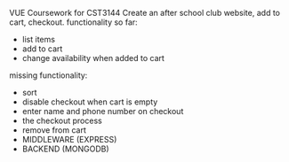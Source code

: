 VUE Coursework for CST3144
Create an after school club website, add to cart, checkout. 
functionality so far:
- list items
- add to cart
- change availability when added to cart

  
missing functionality:
- sort
- disable checkout when cart is empty
- enter name and phone number on checkout
- the checkout process
- remove from cart
- MIDDLEWARE (EXPRESS)
- BACKEND (MONGODB)
